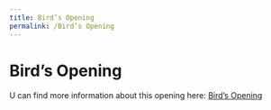 ```yaml
---
title: Bird’s Opening
permalink: /Bird’s Opening
---
```


# Bird’s Opening

U can find more information about this opening here: <a href="https://chessfox.com/chess-openings-list/#Bird's-Opening" target="_blank">Bird’s Opening</a>
